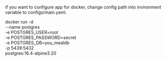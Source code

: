if you want to configure app for docker, change config path into invironment variable to configs/main.yaml.

docker run -d \
   --name postgres \
   -e POSTGRES_USER=root \
   -e POSTGRES_PASSWORD=secret \
   -e POSTGRES_DB=you_mealdb \
   -p 5439:5432 \
   postgres:16.4-alpine3.20


<!-- docker run -d \
  --name redis \
  -p 6379:6379 \
  -e REDIS_PASSWORD=secret \
  redis:7.4.0-alpine \
  redis-server --requirepass secret -->